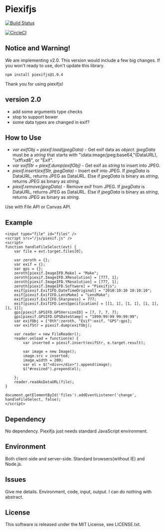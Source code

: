 Piexifjs
========

[![Build Status](https://travis-ci.org/hMatoba/piexifjs.svg?branch=master)](https://travis-ci.org/hMatoba/piexifjs)

[![CircleCI](https://circleci.com/gh/hMatoba/piexifjs/tree/master.svg?style=svg)](https://circleci.com/gh/hMatoba/piexifjs/tree/master)

Notice and Warning!
-------------------

We are implementing v2.0. This version would include a few big changes. If you won't ready to use, don't update this library.
 
```
npm install piexifjs@1.0.4
```
 
Thank you for using piexifjs!

version 2.0
-----------

- add some arguments type checks 
- stop to support bower
- some data types are changed in exif?

How to Use
----------

- *var exifObj = piexif.load(jpegData)* - Get exif data as *object*. *jpegData* must be a *string* that starts with "\data:image/jpeg;base64,"(DataURL), "\\xff\\xd8", or "Exif".
- *var exifStr = piexif.dump(exifObj)* - Get exif as *string* to insert into JPEG.
- *piexif.insert(exifStr, jpegData)* - Insert exif into JPEG. If *jpegData* is DataURL, returns JPEG as DataURL. Else if *jpegData* is binary as *string*, returns JPEG as binary as *string*.
- *piexif.remove(jpegData)* - Remove exif from JPEG. If *jpegData* is DataURL, returns JPEG as DataURL. Else if *jpegData* is binary as *string*, returns JPEG as binary as *string*.

Use with File API or Canvas API.

Example
-------

    <input type="file" id="files" />
    <script src="/js/piexif.js" />
    <script>
    function handleFileSelect(evt) {
        var file = evt.target.files[0];
        
        var zeroth = {};
        var exif = {};
        var gps = {};
        zeroth[piexif.ImageIFD.Make] = "Make";
        zeroth[piexif.ImageIFD.XResolution] = [777, 1];
        zeroth[piexif.ImageIFD.YResolution] = [777, 1];
        zeroth[piexif.ImageIFD.Software] = "Piexifjs";
        exif[piexif.ExifIFD.DateTimeOriginal] = "2010:10:10 10:10:10";
        exif[piexif.ExifIFD.LensMake] = "LensMake";
        exif[piexif.ExifIFD.Sharpness] = 777;
        exif[piexif.ExifIFD.LensSpecification] = [[1, 1], [1, 1], [1, 1], [1, 1]];
        gps[piexif.GPSIFD.GPSVersionID] = [7, 7, 7, 7];
        gps[piexif.GPSIFD.GPSDateStamp] = "1999:99:99 99:99:99";
        var exifObj = {"0th":zeroth, "Exif":exif, "GPS":gps};
        var exifStr = piexif.dump(exifObj);

        var reader = new FileReader();
        reader.onload = function(e) {
            var inserted = piexif.insert(exifStr, e.target.result);

            var image = new Image();
            image.src = inserted;
            image.width = 200;
            var el = $("<div></div>").append(image);
            $("#resized").prepend(el);

        };
        reader.readAsDataURL(file);
    }
    
    document.getElementById('files').addEventListener('change', handleFileSelect, false);
    </script>

Dependency
----------

No dependency. Piexifjs just needs standard JavaScript environment.

Environment
-----------

Both client-side and server-side. Standard browsers(without IE) and Node.js.

Issues
------

Give me details. Environment, code, input, output. I can do nothing with abstract.

License
-------

This software is released under the MIT License, see LICENSE.txt.
